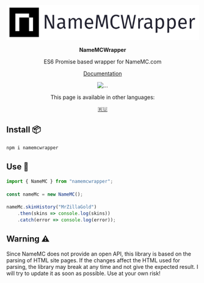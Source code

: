 <p align="center">
  <img src="https://github.com/MrZillaGold/NameMCWrapper/raw/master/docs/logo.png" alt="...">
</p>

<p align="center"><b>NameMCWrapper</b></p>
<p align="center">ES6 Promise based wrapper for NameMC.com</p>
<p align="center">
  <a href="https://github.com/MrZillaGold/NameMCWrapper/blob/master/docs/DOCS.md">Documentation</a>
</p>

<p align="center">
   <img src="https://api.travis-ci.com/MrZillaGold/NameMCWrapper.svg" alt="...">
</p>

<p align="center">This page is available in other languages:</p>
<p align="center">
  <a href="https://github.com/MrZillaGold/NameMCWrapper/blob/master/README_RU.md">🇷🇺</a>
</p>

## Install 📦
`npm i namemcwrapper`

## Use 🔧
```js
import { NameMC } from "namemcwrapper";

const nameMc = new NameMC();

nameMc.skinHistory("MrZillaGold")
    .then(skins => console.log(skins))
    .catch(error => console.log(error));
```

## Warning ⚠
Since NameMC does not provide an open API, this library is based on the parsing of HTML site pages. If the changes affect the HTML used for parsing, the library may break at any time and not give the expected result. I will try to update it as soon as possible. Use at your own risk!

